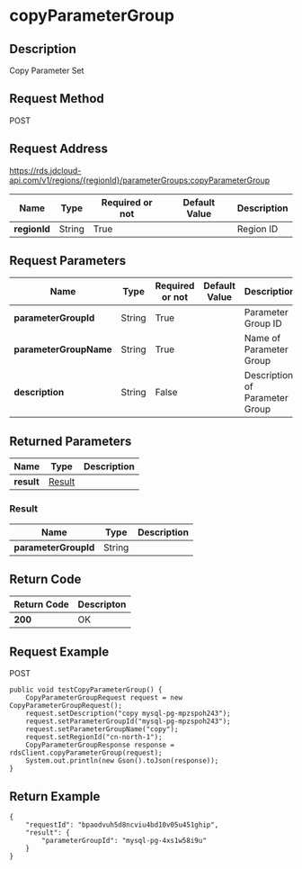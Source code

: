 # copyParameterGroup


## Description
Copy Parameter Set

## Request Method
POST

## Request Address
https://rds.jdcloud-api.com/v1/regions/{regionId}/parameterGroups:copyParameterGroup

|Name|Type|Required or not|Default Value|Description|
|---|---|---|---|---|
|**regionId**|String|True| |Region ID|

## Request Parameters
|Name|Type|Required or not|Default Value|Description|
|---|---|---|---|---|
|**parameterGroupId**|String|True| |Parameter Group ID|
|**parameterGroupName**|String|True| |Name of Parameter Group|
|**description**|String|False| |Description of Parameter Group|


## Returned Parameters
|Name|Type|Description|
|---|---|---|
|**result**|[Result](copyparametergroup#result)| |

### <div id="result">Result</div>
|Name|Type|Description|
|---|---|---|
|**parameterGroupId**|String| |

## Return Code
|Return Code|Descripton|
|---|---|
|**200**|OK|

## Request Example
POST
```
public void testCopyParameterGroup() {
    CopyParameterGroupRequest request = new CopyParameterGroupRequest();
    request.setDescription("copy mysql-pg-mpzspoh243");
    request.setParameterGroupId("mysql-pg-mpzspoh243");
    request.setParameterGroupName("copy");
    request.setRegionId("cn-north-1");
    CopyParameterGroupResponse response = rdsClient.copyParameterGroup(request);
    System.out.println(new Gson().toJson(response));
}

```

## Return Example
```
{
    "requestId": "bpaodvuh5d8ncviu4bd10v05u451ghip", 
    "result": {
        "parameterGroupId": "mysql-pg-4xs1w58i9u"
    }
}
```
